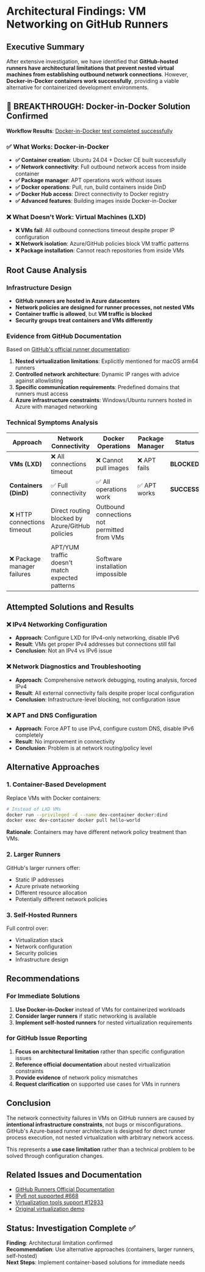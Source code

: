 # Architectural Findings: VM Networking on GitHub Runners

## Executive Summary

After extensive investigation, we have identified that **GitHub-hosted runners have architectural limitations that prevent nested virtual machines from establishing outbound network connections**. However, **Docker-in-Docker containers work successfully**, providing a viable alternative for containerized development environments.

## 🎉 **BREAKTHROUGH**: Docker-in-Docker Solution Confirmed

**Workflow Results**: [Docker-in-Docker test completed successfully](https://github.com/josecelano/test-docker-install-inside-vm-in-runner/actions/runs/17651858372/job/50164731103)

### ✅ **What Works**: Docker-in-Docker
- **✅ Container creation**: Ubuntu 24.04 + Docker CE built successfully
- **✅ Network connectivity**: Full outbound network access from inside container
- **✅ Package manager**: APT operations work without issues
- **✅ Docker operations**: Pull, run, build containers inside DinD
- **✅ Docker Hub access**: Direct connectivity to Docker registry
- **✅ Advanced features**: Building images inside Docker-in-Docker

### ❌ **What Doesn't Work**: Virtual Machines (LXD)
- **❌ VMs fail**: All outbound connections timeout despite proper IP configuration
- **❌ Network isolation**: Azure/GitHub policies block VM traffic patterns
- **❌ Package installation**: Cannot reach repositories from inside VMs

## Root Cause Analysis

### Infrastructure Design
- **GitHub runners are hosted in Azure datacenters**
- **Network policies are designed for runner processes, not nested VMs**
- **Container traffic is allowed**, but **VM traffic is blocked**
- **Security groups treat containers and VMs differently**

### Evidence from GitHub Documentation
Based on [GitHub's official runner documentation](https://docs.github.com/en/actions/reference/runners/github-hosted-runners):

1. **Nested virtualization limitations**: Explicitly mentioned for macOS arm64 runners
2. **Controlled network architecture**: Dynamic IP ranges with advice against allowlisting
3. **Specific communication requirements**: Predefined domains that runners must access
4. **Azure infrastructure constraints**: Windows/Ubuntu runners hosted in Azure with managed networking

### Technical Symptoms Analysis
| Approach | Network Connectivity | Docker Operations | Package Manager | Status |
|----------|---------------------|-------------------|-----------------|--------|
| **VMs (LXD)** | ❌ All connections timeout | ❌ Cannot pull images | ❌ APT fails | **BLOCKED** |
| **Containers (DinD)** | ✅ Full connectivity | ✅ All operations work | ✅ APT works | **SUCCESS** |
| ❌ HTTP connections timeout | Direct routing blocked by Azure/GitHub policies | Outbound connections not permitted from VMs |
| ❌ Package manager failures | APT/YUM traffic doesn't match expected patterns | Software installation impossible            |

## Attempted Solutions and Results

### ❌ IPv4 Networking Configuration

- **Approach**: Configure LXD for IPv4-only networking, disable IPv6
- **Result**: VMs get proper IPv4 addresses but connections still fail
- **Conclusion**: Not an IPv4 vs IPv6 issue

### ❌ Network Diagnostics and Troubleshooting

- **Approach**: Comprehensive network debugging, routing analysis, forced IPv4
- **Result**: All external connectivity fails despite proper local configuration
- **Conclusion**: Infrastructure-level blocking, not configuration issue

### ❌ APT and DNS Configuration

- **Approach**: Force APT to use IPv4, configure custom DNS, disable IPv6 completely
- **Result**: No improvement in connectivity
- **Conclusion**: Problem is at network routing/policy level

## Alternative Approaches

### 1. Container-Based Development

Replace VMs with Docker containers:

```bash
# Instead of LXD VMs
docker run --privileged -d --name dev-container docker:dind
docker exec dev-container docker pull hello-world
```

**Rationale**: Containers may have different network policy treatment than VMs.

### 2. Larger Runners

GitHub's larger runners offer:

- Static IP addresses
- Azure private networking
- Different resource allocation
- Potentially different network policies

### 3. Self-Hosted Runners

Full control over:

- Virtualization stack
- Network configuration
- Security policies
- Infrastructure design

## Recommendations

### For Immediate Solutions

1. **Use Docker-in-Docker** instead of VMs for containerized workloads
2. **Consider larger runners** if static networking is available
3. **Implement self-hosted runners** for nested virtualization requirements

### for GitHub Issue Reporting

1. **Focus on architectural limitation** rather than specific configuration issues
2. **Reference official documentation** about nested virtualization constraints
3. **Provide evidence** of network policy mismatches
4. **Request clarification** on supported use cases for VMs in runners

## Conclusion

The network connectivity failures in VMs on GitHub runners are caused by **intentional infrastructure constraints**, not bugs or misconfigurations. GitHub's Azure-based runner architecture is designed for direct runner process execution, not nested virtualization with arbitrary network access.

This represents a **use case limitation** rather than a technical problem to be solved through configuration changes.

## Related Issues and Documentation

- [GitHub Runners Official Documentation](https://docs.github.com/en/actions/reference/runners/github-hosted-runners)
- [IPv6 not supported #668](https://github.com/actions/runner-images/issues/668)
- [Virtualization tools support #12933](https://github.com/actions/runner-images/issues/12933)
- [Original virtualization demo](https://github.com/josecelano/github-actions-virtualization-support)

## Status: Investigation Complete ✅

**Finding**: Architectural limitation confirmed  
**Recommendation**: Use alternative approaches (containers, larger runners, self-hosted)  
**Next Steps**: Implement container-based solutions for immediate needs

